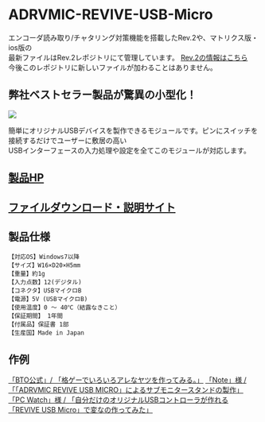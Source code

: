 # ADRVMIC-REVIVE-USB-Micro
エンコーダ読み取り/チャタリング対策機能を搭載したRev.2や、マトリクス版・ios版の  
最新ファイルはRev.2レポジトリにて管理しています。
 [Rev.2の情報はこちら](https://github.com/bit-trade-one/ADRVMICR2-REVIVE-USB-Micro-Rev2)  
 今後このレポジトリに新しいファイルが加わることはありません。  
  
## 弊社ベストセラー製品が驚異の小型化！

![](http://bit-trade-one.co.jp/wp/wp-content/uploads/2019/06/69209f552afd6cf0d256302625368929.jpg)  

簡単にオリジナルUSBデバイスを製作できるモジュールです。ピンにスイッチを接続するだけでユーザーに敷居の高い  
USBインターフェースの入力処理や設定を全てこのモジュールが対応します。

## [製品HP](http://bit-trade-one.co.jp/adrvmic/) 

## [ファイルダウンロード・説明サイト](https://bit-trade-one.github.io/ADRVMIC-REVIVE-USB-Micro/)  

## 製品仕様
    【対応OS】Windows7以降
    【サイズ】W16×D20×H5mm
    【重量】約1g
    【入力点数】12(デジタル)
    【コネクタ】USBマイクロB
    【電源】5V (USBマイクロB)
    【使用温度】0 ～ 40℃（結露なきこと）
    【保証期間】 1年間
    【付属品】保証書 1部
    【生産国】Made in Japan
    
## 作例

[「BTO公式」/ 「格ゲーでいろいろアレなヤツを作ってみる。」](https://bit-trade-one.co.jp/blog/20190802/)
[「Note」様 / 「「ADRVMIC REVIVE USB MICRO」によるサブモニタースタンドの製作」](https://note.com/hideaki_ksm/n/n86e35aa5de34)
[「PC Watch」様 / 「自分だけのオリジナルUSBコントローラが作れる「REVIVE USB Micro」で変なの作ってみた」](https://pc.watch.impress.co.jp/docs/column/tool/1200128.html)
